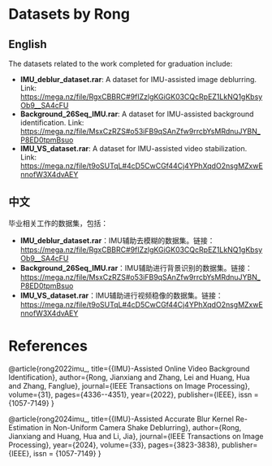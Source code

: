 # Datasets by Rong

## English

The datasets related to the work completed for graduation include:

- **IMU_deblur_dataset.rar**: A dataset for IMU-assisted image deblurring. Link: https://mega.nz/file/RgxCBBRC#9fIZzlgKGiGK03CQcRpEZ1LkNQ1gKbsyOb9__SA4cFU
- **Background_26Seq_IMU.rar**: A dataset for IMU-assisted background identification. Link: https://mega.nz/file/MsxCzRZS#o53iFB9qSAnZfw9rrcbYsMRdnuJYBN_P8ED0tpmBsuo
- **IMU_VS_dataset.rar**: A dataset for IMU-assisted video stabilization. Link: https://mega.nz/file/t9oSUTqL#4cD5CwCGf44Cj4YPhXqdO2nsgMZxwEnnofW3X4dvAEY

## 中文

毕业相关工作的数据集，包括：

- **IMU_deblur_dataset.rar**：IMU辅助去模糊的数据集。链接： https://mega.nz/file/RgxCBBRC#9fIZzlgKGiGK03CQcRpEZ1LkNQ1gKbsyOb9__SA4cFU
- **Background_26Seq_IMU.rar**：IMU辅助进行背景识别的数据集。链接： https://mega.nz/file/MsxCzRZS#o53iFB9qSAnZfw9rrcbYsMRdnuJYBN_P8ED0tpmBsuo
- **IMU_VS_dataset.rar**：IMU辅助进行视频稳像的数据集。链接： https://mega.nz/file/t9oSUTqL#4cD5CwCGf44Cj4YPhXqdO2nsgMZxwEnnofW3X4dvAEY

# References

@article{rong2022imu_,
  title={{IMU}-Assisted Online Video Background Identification},
  author={Rong, Jianxiang and Zhang, Lei and Huang, Hua and Zhang, Fanglue},
  journal={IEEE Transactions on Image Processing},
  volume={31},
  pages={4336--4351},
  year={2022},
  publisher={IEEE},
  issn = {1057-7149}
}

@article{rong2024imu_,
  title={{IMU}-Assisted Accurate Blur Kernel Re-Estimation in Non-Uniform Camera Shake Deblurring},
  author={Rong, Jianxiang and Huang, Hua and Li, Jia},
  journal={IEEE Transactions on Image Processing},
  year={2024},
  volume={33},
  pages={3823-3838},
  publisher={IEEE},
  issn = {1057-7149}
}